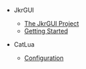 <!-- _navbar.md -->

* JkrGUI
  * [The JkrGUI Project](index.md)
  * [Getting Started](guide.md)

* CatLua
  * [Configuration](catlua.md)
